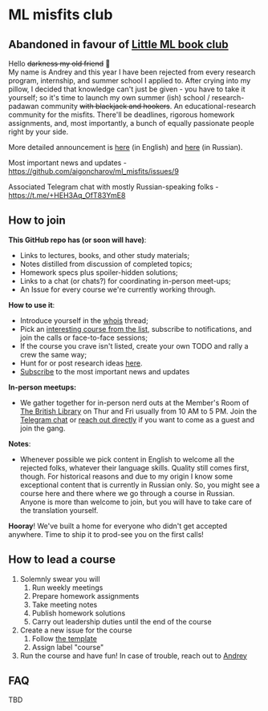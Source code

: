 # ML misfits club

## Abandoned in favour of [Little ML book club](https://github.com/fxlrnrpt/little_ml_book_club)

Hello ~~darkness my old friend~~ 👋    
My name is Andrey and this year I have been rejected from every research program, internship, and summer school I applied to. 
After crying into my pillow, I decided that knowledge can't just be given - you have to take it yourself; so it's time to launch my own summer (ish) school / research-padawan community ~~with blackjack and hookers~~. An educational-research community for the misfits. There'll be deadlines, rigorous homework assignments, and, most importantly, a bunch of equally passionate people right by your side.

More detailed announcement is [here](https://blog.goncharov.page/ml-misfits-club-or-what-to-do-when-nobody-wants-you) (in English) and [here](https://vas3k.club/post/28799/) (in Russian).

Most important news and updates - https://github.com/aigoncharov/ml_misfits/issues/9

Associated Telegram chat with mostly Russian-speaking folks - https://t.me/+HEH3Aq_OfT83YmE8

## How to join

**This GitHub repo  has (or soon will have)**:

- Links to lectures, books, and other study materials;
- Notes distilled from discussion of completed topics;
- Homework specs plus spoiler-hidden solutions;
- Links to a chat (or chats?) for coordinating in-person meet-ups;
- An Issue for every course we're currently working through.

**How to use it**:

- Introduce yourself in the [whois](https://github.com/aigoncharov/ml_misfits/issues/1) thread;
- Pick an [interesting course from the list](https://github.com/aigoncharov/ml_misfits/issues?q=is%3Aissue%20state%3Aopen%20label%3Acourse), subscribe to notifications, and join the calls or face-to-face sessions;
- If the course you crave isn't listed, create your own TODO and rally a crew the same way;
- Hunt for or post research ideas [here](https://github.com/aigoncharov/ml_misfits/issues/4).
- [Subscribe](https://github.com/aigoncharov/ml_misfits/issues/9) to the most important news and updates

**In-person meetups:**
- We gather together for in-person nerd outs at the Member's Room of [The British Library](https://maps.app.goo.gl/E3mZqSQADr4rvLnQA) on Thur and Fri usually from 10 AM to 5 PM. Join the [Telegram chat](https://t.me/+HEH3Aq_OfT83YmE8) or [reach out directly](https://github.com/aigoncharov/ml_misfits/issues/1#issue-3167341671) if you want to come as a guest and join the gang.

**Notes**:
- Whenever possible we pick content in English to welcome all the rejected folks, whatever their language skills. Quality still comes first, though. For historical reasons and due to my origin I know some exceptional content that is currently in Russian only. So, you might see a course here and there where we go through a course in Russian. Anyone is more than welcome to join, but you will have to take care of the translation yourself.

**Hooray**! We've built a home for everyone who didn't get accepted anywhere. Time to ship it to prod-see you on the first calls!

## How to lead a course

1. Solemnly swear you will
    1. Run weekly meetings
    2. Prepare homework assignments
    3. Take meeting notes
    4. Publish homework solutions
    5. Carry out leadership duties until the end of the course
2.  Create a new issue for the course
    1. Follow [the template](https://github.com/aigoncharov/ml_misfits/issues/6)
    2. Assign label "course"
3. Run the course and have fun! In case of trouble, reach out to [Andrey](https://github.com/aigoncharov/ml_misfits/issues/1#issue-3167341671)

## FAQ

TBD
